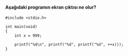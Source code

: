 #### Aşağıdaki programın ekran çıktısı ne olur?


```
#include <stdio.h>

int main(void)
{
	int x = 999;

	printf("%d\n", printf("%d", printf("%d", ++x)));
}
```
